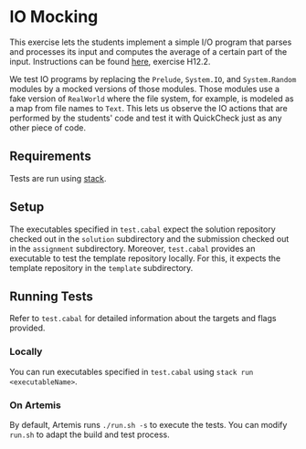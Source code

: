 # IO Mocking

This exercise lets the students implement a simple I/O program that parses and processes its input and computes the average of a certain part of the input.
Instructions can be found [here](./instructions.pdf), exercise H12.2.

We test IO programs by replacing the `Prelude`, `System.IO`, and `System.Random` modules by a mocked versions of those modules.
Those modules use a fake version of `RealWorld` where the file system, for example, is modeled as a map from file names to `Text`.
This lets us observe the IO actions that are performed by the students' code and test it with QuickCheck just as any other piece of code.

## Requirements

Tests are run using [stack](https://docs.haskellstack.org/en/stable/README/).

## Setup

The executables specified in `test.cabal` expect the solution repository checked out in the `solution` subdirectory and the submission checked out in the `assignment` subdirectory.
Moreover, `test.cabal` provides an executable to test the template repository locally.
For this, it expects the template repository in the `template` subdirectory.

## Running Tests

Refer to `test.cabal` for detailed information about the targets and flags provided.

### Locally

You can run executables specified in `test.cabal` using `stack run <executableName>`.

### On Artemis

By default, Artemis runs `./run.sh -s` to execute the tests.
You can modify `run.sh` to adapt the build and test process.

